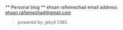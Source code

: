 ** Personal blog **
ehsan rafieinezhad
email address: ehsan.rafieinezhad@gmail.com
> powered by: jekyll CMS
